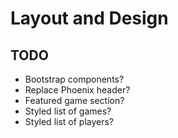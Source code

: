 # Layout and Design

## TODO

- Bootstrap components?
- Replace Phoenix header?
- Featured game section?
- Styled list of games?
- Styled list of players?
